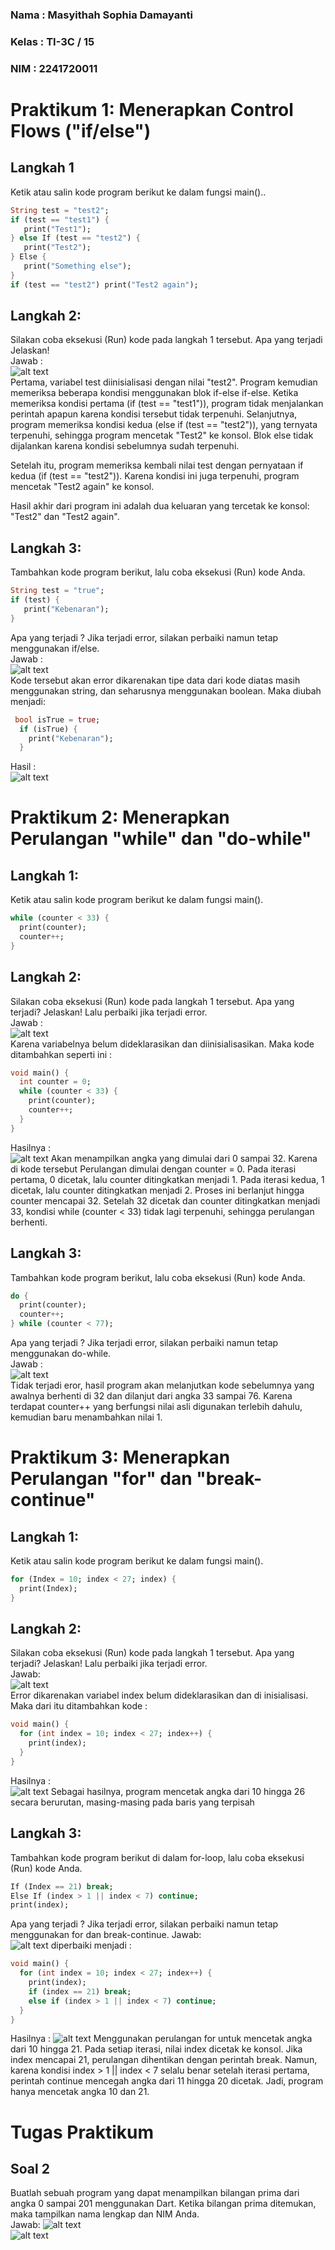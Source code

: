 ### Nama    : Masyithah Sophia Damayanti
### Kelas   : TI-3C / 15
### NIM     : 2241720011

# Praktikum 1: Menerapkan Control Flows ("if/else")
## Langkah 1
Ketik atau salin kode program berikut ke dalam fungsi main()..
```dart
String test = "test2";
if (test == "test1") {
   print("Test1");
} else If (test == "test2") {
   print("Test2");
} Else {
   print("Something else");
}
if (test == "test2") print("Test2 again");
```

## Langkah 2:
Silakan coba eksekusi (Run) kode pada langkah 1 tersebut. Apa yang terjadi Jelaskan!        
Jawab :     
![alt text](image-1.png)      
Pertama, variabel test diinisialisasi dengan nilai "test2". Program kemudian memeriksa beberapa kondisi menggunakan blok if-else if-else. Ketika memeriksa kondisi pertama (if (test == "test1")), program tidak menjalankan perintah apapun karena kondisi tersebut tidak terpenuhi. Selanjutnya, program memeriksa kondisi kedua (else if (test == "test2")), yang ternyata terpenuhi, sehingga program mencetak "Test2" ke konsol. Blok else tidak dijalankan karena kondisi sebelumnya sudah terpenuhi.

Setelah itu, program memeriksa kembali nilai test dengan pernyataan if kedua (if (test == "test2")). Karena kondisi ini juga terpenuhi, program mencetak "Test2 again" ke konsol.

Hasil akhir dari program ini adalah dua keluaran yang tercetak ke konsol: "Test2" dan "Test2 again".

## Langkah 3:
Tambahkan kode program berikut, lalu coba eksekusi (Run) kode Anda.
```dart
String test = "true";
if (test) {
   print("Kebenaran");
}
```
Apa yang terjadi ? Jika terjadi error, silakan perbaiki namun tetap menggunakan if/else.    
Jawab :     
![alt text](image-2.png)    
Kode tersebut akan error dikarenakan tipe data dari kode diatas masih menggunakan string, dan seharusnya menggunakan boolean. Maka diubah menjadi:  
```dart
 bool isTrue = true;
  if (isTrue) {
    print("Kebenaran");
  }
```
Hasil :     
![alt text](image.png)

# Praktikum 2: Menerapkan Perulangan "while" dan "do-while"

## Langkah 1:
Ketik atau salin kode program berikut ke dalam fungsi main().
```dart
while (counter < 33) {
  print(counter);
  counter++;
}
```     

## Langkah 2:
Silakan coba eksekusi (Run) kode pada langkah 1 tersebut. Apa yang terjadi? Jelaskan! Lalu perbaiki jika terjadi error.     
Jawab :    
![alt text](image-3.png)        
Karena variabelnya belum dideklarasikan dan diinisialisasikan. Maka kode ditambahkan seperti ini :
```dart
void main() {
  int counter = 0;
  while (counter < 33) {
    print(counter);
    counter++;
  }
}
```
Hasilnya :      
![alt text](image-4.png)
Akan menampilkan angka yang dimulai dari 0 sampai 32. Karena di kode tersebut Perulangan dimulai dengan counter = 0. Pada iterasi pertama, 0 dicetak, lalu counter ditingkatkan menjadi 1. Pada iterasi kedua, 1 dicetak, lalu counter ditingkatkan menjadi 2. Proses ini berlanjut hingga counter mencapai 32. Setelah 32 dicetak dan counter ditingkatkan menjadi 33, kondisi while (counter < 33) tidak lagi terpenuhi, sehingga perulangan berhenti.

## Langkah 3:
Tambahkan kode program berikut, lalu coba eksekusi (Run) kode Anda.
```dart
do {
  print(counter);
  counter++;
} while (counter < 77);
```
Apa yang terjadi ? Jika terjadi error, silakan perbaiki namun tetap menggunakan do-while.   
Jawab :  
![alt text](image-5.png)    
Tidak terjadi eror, hasil program akan melanjutkan kode sebelumnya yang awalnya berhenti di 32 dan dilanjut dari angka 33 sampai 76. Karena terdapat counter++ yang berfungsi nilai asli digunakan terlebih dahulu, kemudian baru menambahkan nilai 1.

# Praktikum 3: Menerapkan Perulangan "for" dan "break-continue"
## Langkah 1:
Ketik atau salin kode program berikut ke dalam fungsi main().
```dart
for (Index = 10; index < 27; index) {
  print(Index);
}
```
## Langkah 2:
Silakan coba eksekusi (Run) kode pada langkah 1 tersebut. Apa yang terjadi? Jelaskan! Lalu perbaiki jika terjadi error.     
Jawab:    
![alt text](image-6.png)        
Error dikarenakan variabel index belum dideklarasikan dan di inisialisasi. Maka dari itu ditambahkan kode :     
```dart
void main() {
  for (int index = 10; index < 27; index++) {
    print(index);
  }
}
```
Hasilnya :      
![alt text](image-7.png)
Sebagai hasilnya, program mencetak angka dari 10 hingga 26 secara berurutan, masing-masing pada baris yang terpisah

## Langkah 3:
Tambahkan kode program berikut di dalam for-loop, lalu coba eksekusi (Run) kode Anda.
```dart
If (Index == 21) break;
Else If (index > 1 || index < 7) continue;
print(index);
```
Apa yang terjadi ? Jika terjadi error, silakan perbaiki namun tetap menggunakan for dan break-continue.
Jawab:      
![alt text](image-8.png)
diperbaiki menjadi :        
```dart
void main() {
  for (int index = 10; index < 27; index++) {
    print(index);
    if (index == 21) break;
    else if (index > 1 || index < 7) continue;
  }
}
```
Hasilnya :
![alt text](image-9.png)
Menggunakan perulangan for untuk mencetak angka dari 10 hingga 21. Pada setiap iterasi, nilai index dicetak ke konsol. Jika index mencapai 21, perulangan dihentikan dengan perintah break. Namun, karena kondisi index > 1 || index < 7 selalu benar setelah iterasi pertama, perintah continue mencegah angka dari 11 hingga 20 dicetak. Jadi, program hanya mencetak angka 10 dan 21.

# Tugas Praktikum     
     
## Soal 2
Buatlah sebuah program yang dapat menampilkan bilangan prima dari angka 0 sampai 201 menggunakan Dart. Ketika bilangan prima ditemukan, maka tampilkan nama lengkap dan NIM Anda.            
Jawab:
![alt text](image-10.png)   
![alt text](image-11.png)      
